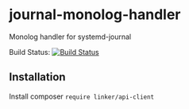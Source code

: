 # journal-monolog-handler
Monolog handler for systemd-journal

Build Status: [![Build Status](https://travis-ci.org/LinkerCloud/journal-monolog-handler.svg?branch=master)](https://travis-ci.org/LinkerCloud/journal-monolog-handler)

## Installation

Install 
    composer `require linker/api-client`



